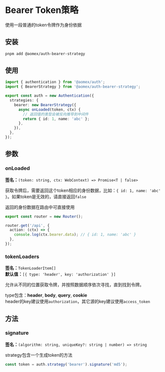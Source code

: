 # Bearer Token策略

使用一段普通的token令牌作为身份依据

## 安装

```bash
pnpm add @aomex/auth-bearer-strategy
```

## 使用

```typescript
import { authentication } from '@aomex/auth';
import { BearerStrategy } from '@aomex/auth-bearer-strategy';

export const auth = new Authentication({
  strategies: {
    bearer: new BearerStrategy({
      async onLoaded(token, ctx) {
        // 返回值的类型会被反向推导到中间件
        return { id: 1, name: 'abc' };
      },
    }),
  },
});
```

## 参数

### onLoaded

**签名：**`(token: string, ctx: WebContext) => Promise<T | false>`

获取令牌后，需要返回这个token相应的身份数据，比如：`{ id: 1, name: 'abc' }`。如果token是无效的，请直接返回`false`

返回的身份数据在路由中可直接使用

```typescript
export const router = new Router();

router.get('/api', {
  action: (ctx) => {
    console.log(ctx.bearer.data); // { id: 1, name: 'abc' }
  },
});
```

### tokenLoaders

**签名：**`TokenLoaderItem[]`<br>
**默认值：**`[{ type: 'header', key: 'authorization' }]`

允许从不同的位置获取令牌，并按照数据顺序依次寻找，直到找到令牌。

type包含：**header**, **body**, **query**, **cookie**<br>
header的key建议使用`authorization`，其它源的key建议使用`access_token`

## 方法

### signature

**签名：**`(algorithm: string, uniqueKey?: string | number) => string`

strategy包含一个生成token的方法

```typescript
const token = auth.strategy('bearer').signature('md5');
```
